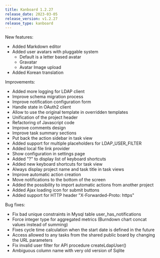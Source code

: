 ```yaml
---
title: Kanboard 1.2.27
release_date: 2023-03-05
release_version: v1.2.27
release_type: kanboard
---
```


New features:

* Added Markdown editor
* Added user avatars with pluggable system
    - Default is a letter based avatar
    - Gravatar
    - Avatar Image upload
* Added Korean translation

Improvements:

* Added more logging for LDAP client
* Improve schema migration process
* Improve notification configuration form
* Handle state in OAuth2 client
* Allow to use the original template in overridden templates
* Unification of the project header
* Refactoring of Javascript code
* Improve comments design
* Improve task summary sections
* Put back the action sidebar in task view
* Added support for multiple placeholders for LDAP_USER_FILTER
* Added local file link provider
* Show configuration in settings page
* Added "?" to display list of keyboard shortcuts
* Added new keyboard shortcuts for task view
* Always display project name and task title in task views
* Improve automatic action creation
* Move notifications to the bottom of the screen
* Added the possibility to import automatic actions from another project
* Added Ajax loading icon for submit buttons
* Added support for HTTP header "X-Forwarded-Proto: https"

Bug fixes:

* Fix bad unique constraints in Mysql table user_has_notifications
* Force integer type for aggregated metrics (Burndown chart concat values instead of summing)
* Fixes cycle time calculation when the start date is defined in the future
* Access allowed to any tasks from the shared public board by changing the URL parameters
* Fix invalid user filter for API procedure createLdapUser()
* Ambiguous column name with very old version of Sqlite
